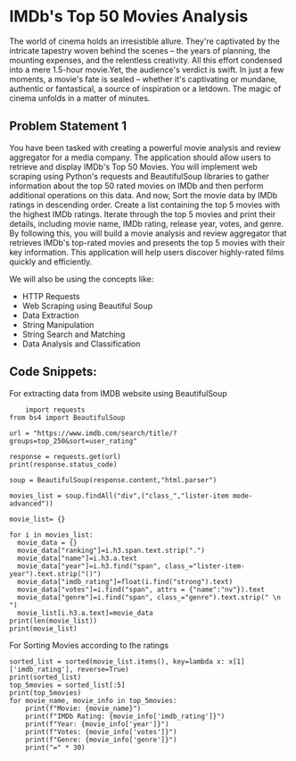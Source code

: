 # IMDb's Top 50 Movies Analysis

The world of cinema holds an irresistible allure. They're captivated by the intricate tapestry woven behind the scenes – the years of planning, the mounting expenses, 
and the relentless creativity. All this effort condensed into a mere 1.5-hour movie.Yet, the audience's verdict is swift. In just a few moments, a movie's 
fate is sealed – whether it's captivating or mundane, authentic or fantastical, a source of inspiration or a letdown. The magic of cinema unfolds in a matter of minutes.

## Problem Statement 1
You have been tasked with creating a powerful movie analysis and review aggregator for a media company. The application should allow users to retrieve and display IMDb's Top 50 Movies. 
You will implement web scraping using Python's requests and BeautifulSoup libraries to gather information about the top 50 rated movies on IMDb and then perform additional operations on 
this data. And now, Sort the movie data by IMDb ratings in descending order. Create a list containing the top 5 movies with the highest IMDb ratings. Iterate through the top 5 movies and 
print their details, including movie name, IMDb rating, release year, votes, and genre.
                                      By following this, you will build a movie analysis and review aggregator that retrieves IMDb's top-rated movies and presents the top 5 movies 
with their key information. This application will help users discover highly-rated films quickly and efficiently.

We will also be using the concepts like:

- HTTP Requests
- Web Scraping using Beautiful Soup
- Data Extraction
- String Manipulation
- String Search and Matching
- Data Analysis and Classification

## Code Snippets:
 For extracting data from IMDB website using BeautifulSoup
~~~
    import requests
from bs4 import BeautifulSoup

url = "https://www.imdb.com/search/title/?groups=top_250&sort=user_rating"

response = requests.get(url)
print(response.status_code)

soup = BeautifulSoup(response.content,"html.parser")

movies_list = soup.findAll("div",("class_","lister-item mode-advanced"))

movie_list= {}

for i in movies_list:
  movie_data = {}
  movie_data["ranking"]=i.h3.span.text.strip(".")
  movie_data["name"]=i.h3.a.text
  movie_data["year"]=i.h3.find("span", class_="lister-item-year").text.strip("()")
  movie_data["imdb_rating"]=float(i.find("strong").text)
  movie_data["votes"]=i.find("span", attrs = {"name":"nv"}).text
  movie_data["genre"]=i.find("span", class_="genre").text.strip(" \n ")
  movie_list[i.h3.a.text]=movie_data
print(len(movie_list))
print(movie_list)
~~~

For Sorting Movies according to the ratings
~~~
sorted_list = sorted(movie_list.items(), key=lambda x: x[1]['imdb_rating'], reverse=True)
print(sorted_list)
top_5movies = sorted_list[:5]
print(top_5movies)
for movie_name, movie_info in top_5movies:
    print(f"Movie: {movie_name}")
    print(f"IMDb Rating: {movie_info['imdb_rating']}")
    print(f"Year: {movie_info['year']}")
    print(f"Votes: {movie_info['votes']}")
    print(f"Genre: {movie_info['genre']}")
    print("=" * 30)
~~~

